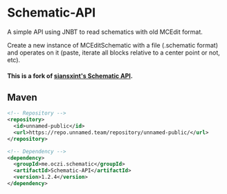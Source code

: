 # Schematic-API
A simple API using JNBT to read schematics with old MCEdit format.

Create a new instance of MCEditSchematic with a file (.schematic format)  
and operates on it (paste, iterate all blocks relative to a center point or not, etc).

#### This is a fork of [siansxint's Schematic API](https://github.com/siansxint/Schematic-API/).

## Maven
```xml
<!-- Repository -->
<repository>
  <id>unnamed-public</id>
  <url>https://repo.unnamed.team/repository/unnamed-public/</url>
</repository>

<!-- Dependency -->
<dependency>
  <groupId>me.oczi.schematic</groupId>
  <artifactId>Schematic-API</artifactId>
  <version>1.2.4</version>
</dependency>
```
